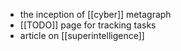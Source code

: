 - the inception of [[cyber]] metagraph
- [[TODO]] page for tracking tasks
- article on [[superintelligence]]